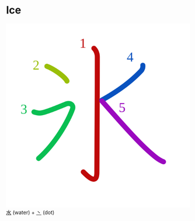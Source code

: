 # Ice
![6c37](Kanji/kanji-colorize/6c37.svg)
[水](Kanji/kanji-dict/水.md) (water) + [丶](Kanji/kanji-dict/丶.md) (dot) 